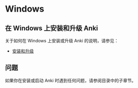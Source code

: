 # Windows

## 在 Windows 上安装和升级 Anki

关于如何在 Windows 上安装或升级 Anki 的说明，请参见：

- [安装和升级](installing.md)

## 问题

如果你在安装或启动 Anki 时遇到任何问题，请参阅目录中的子章节。
